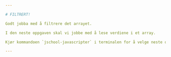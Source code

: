 ```yaml
---

# FILTRERT!

Godt jobba med å filtrere det arrayet.

I den neste oppgaven skal vi jobbe med å lese verdiene i et array.

Kjør kommandoen `jschool-javascripter` i terminalen for å velge neste oppgave.

---
```

